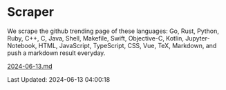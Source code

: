 # Scraper

We scrape the github trending page of these languages: Go, Rust, Python, Ruby, C++, C, Java, Shell, Makefile, Swift, Objective-C, Kotlin, Jupyter-Notebook, HTML, JavaScript, TypeScript, CSS, Vue, TeX, Markdown, and push a markdown result everyday.

[2024-06-13.md](https://github.com/yangwenmai/github-trending-backup/blob/master/2024-06-13.md)

Last Updated: 2024-06-13 04:00:18